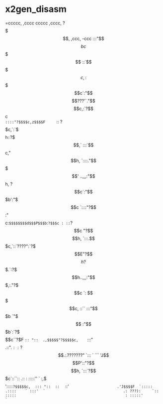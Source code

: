 # x2gen_disasm

  =ccccc,      ,cccc       ccccc      ,cccc,  ?$$$$$$$,  ,ccc,   -ccc         
 :::"$$$$bc    $$$$$     ::`$$$$$c,  : $$$$$c`:"$$$$???'`."$$$$c,:`?$$c       
 `::::"?$$$$c,z$$$$F     `:: ?$$$$$c,`:`$$$$$h`:`?$$$,` :::`$$$$$$c,"$$h,     
   `::::."$$$$$$$$$'    ..,,,:"$$$$$$h, ?$$$$$$c`:"$$$$$$$b':"$$$$$$$$$$$c    
      `::::"?$$$$$$    :"$$$$c:`$$$$$$$$d$$$P$$$b`:`?$$$c : ::`?$$c "?$$$$h,  
        `:::.$$$$$$$c,`::`????":`?$$$E"?$$$$h ?$$$.`:?$$$h..,,,:"$$$,:."?$$$c 
          `: $$$$$$$$$c, ::``  :::"$$$b `"$$$ :"$$$b`:`?$$$$$$$c``?$F `:: ":: 
           .,$$$$$"?$$$$$c,    `:::"$$$$.::"$.:: ?$$$.:.???????" `:::  ` ```  
           'J$$$$P'::"?$$$$h,   `:::`?$$$c`::``:: .:: : :::::''   `           
          :,$$$$$':::::`?$$$$$c,  ::: "::  ::  ` ::'   ``                     
         .'J$$$$F  `::::: .::::    ` :::'  `                                  
        .: ???):     `:: :::::                                                
        : :::::'        `                                                     
         ``                                                                   
